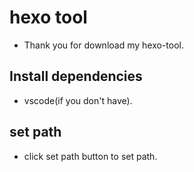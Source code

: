 # hexo tool

- Thank you for download my hexo-tool.

## Install dependencies

- vscode(if you don't have).

## set path

- click set path button to set path.

